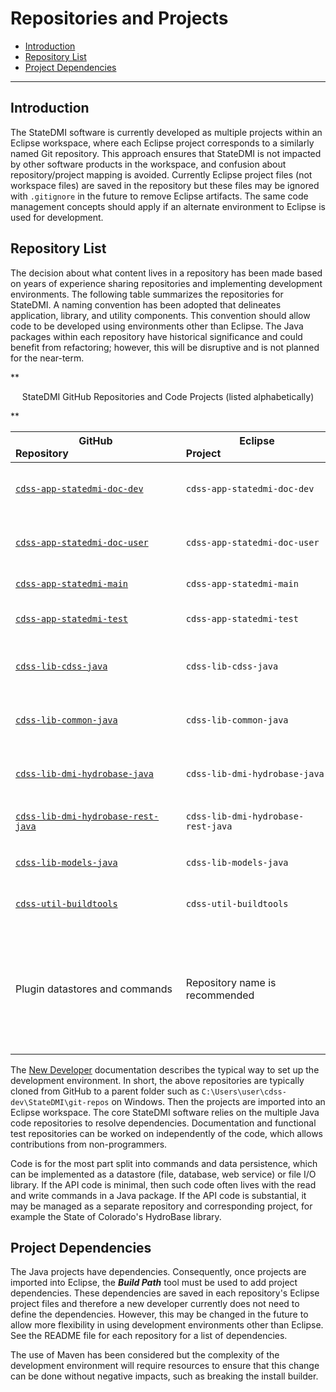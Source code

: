 # Repositories and Projects #

* [Introduction](#introduction)
* [Repository List](#repository-list)
* [Project Dependencies](#project-dependencies)

---------------

## Introduction ##

The StateDMI software is currently developed as multiple projects within an Eclipse workspace,
where each Eclipse project corresponds to a similarly named Git repository.
This approach ensures that StateDMI is not impacted by other software products in the workspace,
and confusion about repository/project mapping is avoided.
Currently Eclipse project files (not workspace files) are saved in the repository but these files
may be ignored with `.gitignore` in the future to remove Eclipse artifacts.
The same code management concepts should apply if an alternate environment to Eclipse is used for development.

## Repository List ##

The decision about what content lives in a repository has been made based on years
of experience sharing repositories and implementing development environments.
The following table summarizes the repositories for StateDMI.
A naming convention has been adopted that delineates application, library, and utility components.
This convention should allow code to be developed using environments other than Eclipse.
The Java packages within each repository have historical significance and could benefit from
refactoring; however, this will be disruptive and is not planned for the near-term.

**<p style="text-align: center;">
StateDMI GitHub Repositories and Code Projects (listed alphabetically)
</p>**

|**GitHub Repository**&nbsp;&nbsp;&nbsp;&nbsp;&nbsp;&nbsp;&nbsp;&nbsp;&nbsp;&nbsp;&nbsp;&nbsp;&nbsp;&nbsp;&nbsp;&nbsp;&nbsp;&nbsp;&nbsp;&nbsp;&nbsp;&nbsp;&nbsp;&nbsp;&nbsp;&nbsp;&nbsp;&nbsp;&nbsp;&nbsp;&nbsp;&nbsp;&nbsp;&nbsp;&nbsp;&nbsp;&nbsp;&nbsp;&nbsp;&nbsp;|**Eclipse Project**&nbsp;&nbsp;&nbsp;&nbsp;&nbsp;&nbsp;&nbsp;&nbsp;&nbsp;&nbsp;&nbsp;&nbsp;&nbsp;&nbsp;&nbsp;&nbsp;&nbsp;&nbsp;&nbsp;&nbsp;&nbsp;&nbsp;&nbsp;&nbsp;&nbsp;&nbsp;&nbsp;&nbsp;&nbsp;&nbsp;&nbsp;&nbsp;&nbsp;&nbsp;&nbsp;&nbsp;&nbsp;&nbsp;&nbsp;&nbsp;|**Primary File Type**|**Description**|
|--|--|--|--|
|[`cdss-app-statedmi-doc-dev`](https://github.com/OpenCDSS/cdss-app-statedmi-doc-dev)|`cdss-app-statedmi-doc-dev`|Markdown|New Markdown/MkDocs developer documentation|
|[`cdss-app-statedmi-doc-user`](https://github.com/OpenCDSS/cdss-app-statedmi-doc-user)|`cdss-app-statedmi-doc-user`|Markdown|New Markdown/MkDocs user documentation.|
|[`cdss-app-statedmi-main`](https://github.com/OpenCDSS/cdss-app-statedmi-main)|`cdss-app-statedmi-main`|Java|Main StateDMI application code|
|[`cdss-app-statedmi-test`](https://github.com/OpenCDSS/cdss-app-statedmi-test)|`cdss-app-statedmi-test`|StateDMI command files|Functional tests using built-in test features.|
|[`cdss-lib-cdss-java`](https://github.com/OpenCDSS/cdss-lib-cdss-java)|`cdss-lib-cdss-java`|Java|CDSS code components shared across CDSS applications|
|[`cdss-lib-common-java`](https://github.com/OpenCDSS/cdss-lib-common-java)|`cdss-lib-common-java`|Java|Utility code components shared across applications|
|[`cdss-lib-dmi-hydrobase-java`](https://github.com/OpenCDSS/cdss-lib-dmi-hydrobase-java)|`cdss-lib-dmi-hydrobase-java`|Java|API for Colorado's HydroBase database and web services|
|[`cdss-lib-dmi-hydrobase-rest-java`](https://github.com/OpenCDSS/cdss-lib-dmi-hydrobase-rest-java)|`cdss-lib-dmi-hydrobase-rest-java`|Java|API for Colorado's HydroBase REST web services|
|[`cdss-lib-models-java`](https://github.com/OpenCDSS/cdss-lib-models-java)|`cdss-lib-models-java`|Java|API for CDSS StateCU and StateMod models|
|[`cdss-util-buildtools`](https://github.com/OpenCDSS/cdss-util-buildtools)|`cdss-util-buildtools`|NSIS, Launch4J, various|Utility programs to build StateDMI installer|
|Plugin datastores and commands|Repository name is recommended|Java|Repositories and projects for plugin datastores and commands can be added to the workspace.  Plugins are a new design element and the approach will evolve.|

The [New Developer](../../dev-new/overview.md) documentation describes the typical way to set up the development environment.
In short, the above repositories are typically cloned from GitHub to a parent folder such as
`C:\Users\user\cdss-dev\StateDMI\git-repos` on Windows.
Then the projects are imported into an Eclipse workspace.
The core StateDMI software relies on the multiple Java code repositories to resolve dependencies.
Documentation and functional test repositories can be worked on independently of the code,
which allows contributions from non-programmers.

Code is for the most part split into commands and data persistence, which can be implemented as a datastore
(file, database, web service) or file I/O library.
If the API code is minimal, then such code often lives with the read and write commands in a Java package.
If the API code is substantial, it may be managed as a separate repository and corresponding project,
for example the State of Colorado's HydroBase library.

## Project Dependencies ##

The Java projects have dependencies.  Consequently, once projects are imported into Eclipse,
the ***Build Path*** tool must be used to add project dependencies.
These dependencies are saved in each repository's Eclipse project files and therefore
a new developer currently does not need to define the dependencies.
However, this may be changed in the future to allow more flexibility in using development
environments other than Eclipse.
See the README file for each repository for a list of dependencies.

The use of Maven has been considered but the complexity of the development environment
will require resources to ensure that this change can be done without negative impacts,
such as breaking the install builder.
